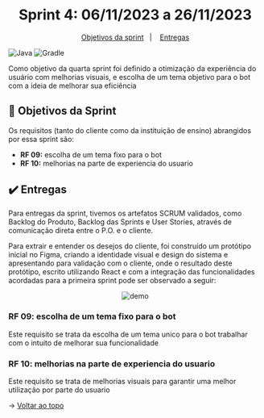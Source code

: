 <span id="topo">

<h1 align="center">Sprint 4: 06/11/2023 a 26/11/2023</h1>

<p align="center">
    <a href="#objetivos">Objetivos da sprint</a> &nbsp |&nbsp &nbsp
    <a href="#entregas">Entregas</a>
</p>

![Java](https://img.shields.io/badge/java-%23ED8B00.svg?style=for-the-badge&logo=openjdk&logoColor=white) ![Gradle](https://img.shields.io/badge/Gradle-02303A.svg?style=for-the-badge&logo=Gradle&logoColor=white)

Como objetivo da quarta sprint foi definido a otimização da experiência do usuário com melhorias visuais, e escolha de um tema objetivo para o bot com a ideia de melhorar sua eficiência

<span id="objetivos">
    
## :dart: Objetivos da Sprint
Os requisitos (tanto do cliente como da instituição de ensino) abrangidos por essa sprint são:
- **RF 09:** escolha de um tema fixo para o bot 
- **RF 10:** melhorias na parte de experiencia do usuario


<span id="entregas">
        
## :heavy_check_mark: Entregas
Para entregas da sprint, tivemos os artefatos SCRUM validados, como Backlog do Produto, Backlog das Sprints e User Stories, através de comunicação direta entre o P.O. e o cliente.

Para extrair e entender os desejos do cliente, foi construído um protótipo inicial no Figma, criando a identidade visual e design do sistema e apresentando para validação com o cliente, onde o resultado deste protótipo, escrito utilizando React e com a integração das funcionalidades acordadas para a primeira sprint pode ser observado a seguir:

<div align="center">

![demo](./demo-sprint2.gif)
</div>


### RF 09: escolha de um tema fixo para o bot
Este requisito se trata da escolha de um tema unico para o bot trabalhar com o intuito de melhorar sua funcionalidade

### RF 10: melhorias na parte de experiencia do usuario
Este requisito se trata de melhorias visuais para garantir uma melhor utilização por parte do usuario




→ [Voltar ao topo](#topo)
